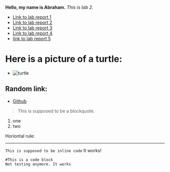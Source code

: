 **Hello, my name is Abraham.**
*This is lab 2.*

* [Link to lab report 1](https://broham6.github.io/CSE-15L-Lab-Report/lab-report-1-week-2.html)
* [Link to lab report 2](https://broham6.github.io/CSE-15L-Lab-Report/lab-report-2-week4.html)
* [Link to lab report 3](https://broham6.github.io/CSE-15L-Lab-Report/lab-report-3-week-6.html)
* [Link to lab report 4](https://broham6.github.io/CSE-15L-Lab-Report/lab-report-4-week-8.html)
* [link to lab report 5](https://broham6.github.io/CSE-15L-Lab-Report/lab-report-5-week-10.html)

# Here is a picture of a turtle:
- ![turtle](https://s28164.pcdn.co/files/sea-turtle-iStock_000011381141Large-e1547156592926-1280x720.jpg)

## Random link:
- [Github](https://github.com/)

> This is supposed to be a blockquote.

1. one
2. two


Horiontal rule:

---

`This is supposed to be inline code` It works!

```
#This is a code block
Not testing anymore. It works
```

